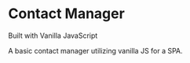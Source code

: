 # Contact Manager

Built with Vanilla JavaScript

A basic contact manager utilizing vanilla JS for a SPA.
